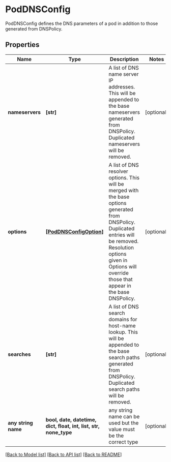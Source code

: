 # PodDNSConfig

PodDNSConfig defines the DNS parameters of a pod in addition to those generated from DNSPolicy.

## Properties
Name | Type | Description | Notes
------------ | ------------- | ------------- | -------------
**nameservers** | **[str]** | A list of DNS name server IP addresses. This will be appended to the base nameservers generated from DNSPolicy. Duplicated nameservers will be removed. | [optional] 
**options** | [**[PodDNSConfigOption]**](PodDNSConfigOption.md) | A list of DNS resolver options. This will be merged with the base options generated from DNSPolicy. Duplicated entries will be removed. Resolution options given in Options will override those that appear in the base DNSPolicy. | [optional] 
**searches** | **[str]** | A list of DNS search domains for host-name lookup. This will be appended to the base search paths generated from DNSPolicy. Duplicated search paths will be removed. | [optional] 
**any string name** | **bool, date, datetime, dict, float, int, list, str, none_type** | any string name can be used but the value must be the correct type | [optional]

[[Back to Model list]](../README.md#documentation-for-models) [[Back to API list]](../README.md#documentation-for-api-endpoints) [[Back to README]](../README.md)


